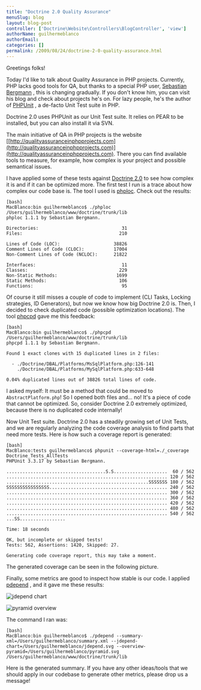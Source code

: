 ```yaml
---
title: "Doctrine 2.0 Quality Assurance"
menuSlug: blog
layout: blog-post
controller: ['Doctrine\Website\Controllers\BlogController', 'view']
authorName: guilhermeblanco
authorEmail:
categories: []
permalink: /2009/08/24/doctrine-2-0-quality-assurance.html
---
```

Greetings folks!

Today I'd like to talk about Quality Assurance in PHP projects.
Currently, PHP lacks good tools for QA, but thanks to a special PHP
user, [Sebastian Bergmann](http://sebastian-bergmann.de) , this is
changing gradually. If you don't know him, you can visit his blog and
check about projects he's on. For lazy people, he's the author of
[PHPUnit](http://www.phpunit.de) , a de-facto Unit Test suite in PHP.

Doctrine 2.0 uses PHPUnit as our Unit Test suite. It relies on PEAR to
be installed, but you can also install it via SVN.

The main initiative of QA in PHP projects is the website
[[http://qualityassuranceinphpprojects.com](http://qualityassuranceinphpprojects.com)](http://qualityassuranceinphpprojects.com).
There you can find available tools to measure, for example, how complex
is your project and possible semantical issues.

I have applied some of these tests against [Doctrine
2.0](http://trac.doctrine-project.org/browser/trunk) to see how complex
it is and if it can be optimized more. The first test I run is a trace
about how complex our code base is. The tool I used is
[phploc](http://github.com/sebastianbergmann/phploc/tree/master). Check
out the results:

    [bash]
    MacBlanco:bin guilhermeblanco$ ./phploc /Users/guilhermeblanco/www/doctrine/trunk/lib
    phploc 1.1.1 by Sebastian Bergmann.

    Directories:                               31
    Files:                                    210

    Lines of Code (LOC):                    38826
    Comment Lines of Code (CLOC):           17004
    Non-Comment Lines of Code (NCLOC):      21822

    Interfaces:                                11
    Classes:                                  229
    Non-Static Methods:                      1699
    Static Methods:                           106
    Functions:                                 95

Of course it still misses a couple of code to implement (CLI Tasks,
Locking strategies, ID Generators), but now we know how big Doctrine 2.0
is. Then, I decided to check duplicated code (possible optimization
locations). The tool
[phpcpd](http://github.com/sebastianbergmann/phpcpd/tree/master) gave me
this feedback:

    [bash]
    MacBlanco:bin guilhermeblanco$ ./phpcpd /Users/guilhermeblanco/www/doctrine/trunk/lib
    phpcpd 1.1.1 by Sebastian Bergmann.

    Found 1 exact clones with 15 duplicated lines in 2 files:

      - ./Doctrine/DBAL/Platforms/MsSqlPlatform.php:126-141
        ./Doctrine/DBAL/Platforms/MySqlPlatform.php:633-648

    0.04% duplicated lines out of 38826 total lines of code.

I asked myself: It must be a method that could be moved to
`AbstractPlatform.php`! So I opened both files and... no! It's a piece
of code that cannot be optimized. So, consider Doctrine 2.0 extremely
optimized, because there is no duplicated code internally!

Now Unit Test suite. Doctrine 2.0 has a steadily growing set of Unit
Tests, and we are regularly analyzing the code coverage analysis to find
parts that need more tests. Here is how such a coverage report is
generated:

    [bash]
    MacBlanco:tests guilhermeblanco$ phpunit --coverage-html=./_coverage Doctrine_Tests_AllTests
    PHPUnit 3.3.17 by Sebastian Bergmann.

    .....................................S.S....................  60 / 562
    ............................................................ 120 / 562
    .....................................................SSSSSSS 180 / 562
    SSSSSSSSSSSSSSSS............................................ 240 / 562
    ............................................................ 300 / 562
    ............................................................ 360 / 562
    ............................................................ 420 / 562
    ............................................................ 480 / 562
    ............................................................ 540 / 562
    ...SS.................

    Time: 18 seconds

    OK, but incomplete or skipped tests!
    Tests: 562, Assertions: 1420, Skipped: 27.

    Generating code coverage report, this may take a moment.

The generated coverage can be seen in the following picture.

Finally, some metrics are good to inspect how stable is our code. I
applied [pdepend](http://pdepend.org) , and it gave me these results:

![jdepend chart
](http://www.doctrine-project.org/blog-images/doctrine-2-0-qa/picture2.png)

![pyramid overview
](http://www.doctrine-project.org/blog-images/doctrine-2-0-qa/picture3.png)

The command I ran was:

    [bash]
    MacBlanco:bin guilhermeblanco$ ./pdepend --summary-xml=/Users/guilhermeblanco/summary.xml --jdepend-chart=/Users/guilhermeblanco/jdepend.svg --overview-pyramid=/Users/guilhermeblanco/pyramid.svg /Users/guilhermeblanco/www/doctrine/trunk/lib

Here is the generated summary. If you have any other ideas/tools that we
should apply in our codebase to generate other metrics, please drop us a
message!
